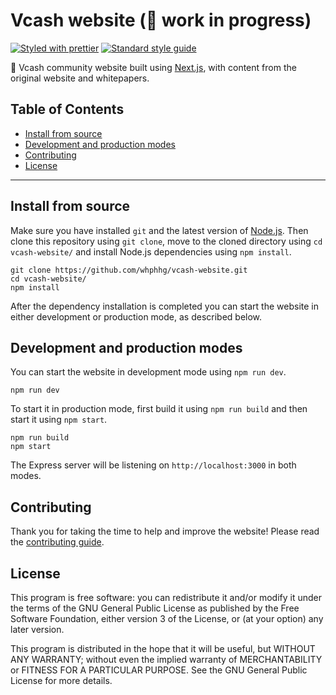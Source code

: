 # Vcash website (:hatching_chick: work in progress)

[![Styled with prettier](https://img.shields.io/badge/styled_with-prettier-ff69b4.svg)](https://github.com/prettier/prettier)
[![Standard style guide](https://img.shields.io/badge/code_style-standard-brightgreen.svg)](https://standardjs.com)

:honeybee: Vcash community website built using
[Next.js](https://github.com/zeit/next.js/), with content from the original
website and whitepapers.

## Table of Contents
- [Install from source](#install-from-source)
- [Development and production modes](#development-and-production-modes)
- [Contributing](#contributing)
- [License](#license)

--------------------------------------------------------------------------------

## Install from source
Make sure you have installed `git` and the latest version of
[Node.js](https://nodejs.org/en/download/current/). Then clone this repository
using `git clone`, move to the cloned directory using `cd vcash-website/` and
install Node.js dependencies using `npm install`.

    git clone https://github.com/whphhg/vcash-website.git
    cd vcash-website/
    npm install

After the dependency installation is completed you can start the website in
either development or production mode, as described below.

## Development and production modes
You can start the website in development mode using `npm run dev`.

    npm run dev

To start it in production mode, first build it using `npm run build` and then
start it using `npm start`.

    npm run build
    npm start

The Express server will be listening on `http://localhost:3000` in both modes.

## Contributing
Thank you for taking the time to help and improve the website! Please read the
[contributing guide](https://github.com/whphhg/vcash-website/blob/master/.github/CONTRIBUTING.md).


## License
This program is free software: you can redistribute it and/or modify
it under the terms of the GNU General Public License as published by
the Free Software Foundation, either version 3 of the License, or
(at your option) any later version.

This program is distributed in the hope that it will be useful,
but WITHOUT ANY WARRANTY; without even the implied warranty of
MERCHANTABILITY or FITNESS FOR A PARTICULAR PURPOSE.  See the
GNU General Public License for more details.
